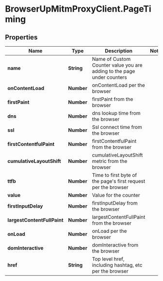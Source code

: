 # BrowserUpMitmProxyClient.PageTiming

## Properties

Name | Type | Description | Notes
------------ | ------------- | ------------- | -------------
**name** | **String** | Name of Custom Counter value you are adding to the page under counters | 
**onContentLoad** | **Number** | onContentLoad per the browser | 
**firstPaint** | **Number** | firstPaint from the browser | 
**dns** | **Number** | dns lookup time from the browser | 
**ssl** | **Number** | Ssl connect time from the browser | 
**firstContentfulPaint** | **Number** | firstContentfulPaint from the browser | 
**cumulativeLayoutShift** | **Number** | cumulativeLayoutShift metric from the browser | 
**ttfb** | **Number** | Time to first byte of the page&#39;s first request per the browser | 
**value** | **Number** | Value for the counter | 
**firstInputDelay** | **Number** | firstInputDelay from the browser | 
**largestContentFullPaint** | **Number** | largestContentFullPaint from the browser | 
**onLoad** | **Number** | onLoad per the browser | 
**domInteractive** | **Number** | domInteractive from the browser | 
**href** | **String** | Top level href, including hashtag, etc per the browser | 


